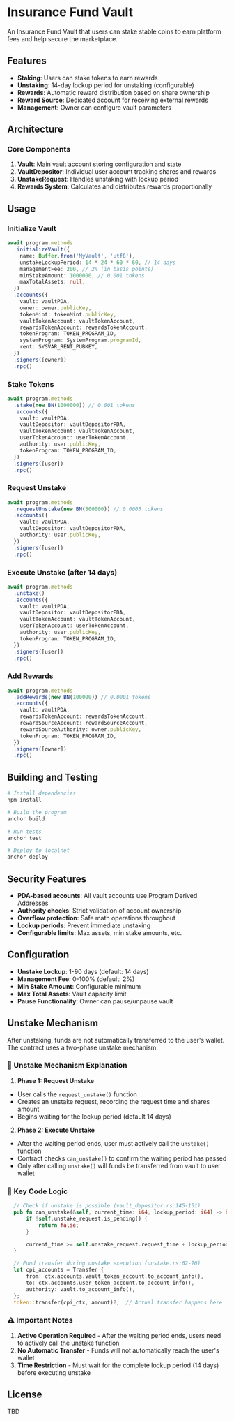 # Insurance Fund Vault

An Insurance Fund Vault that users can stake stable coins to earn platform fees and help secure the marketplace.

## Features

- **Staking**: Users can stake tokens to earn rewards
- **Unstaking**: 14-day lockup period for unstaking (configurable)
- **Rewards**: Automatic reward distribution based on share ownership
- **Reward Source**: Dedicated account for receiving external rewards
- **Management**: Owner can configure vault parameters

## Architecture

### Core Components

1. **Vault**: Main vault account storing configuration and state
2. **VaultDepositor**: Individual user account tracking shares and rewards
3. **UnstakeRequest**: Handles unstaking with lockup period
4. **Rewards System**: Calculates and distributes rewards proportionally

## Usage

### Initialize Vault

```typescript
await program.methods
  .initializeVault({
    name: Buffer.from('MyVault', 'utf8'),
    unstakeLockupPeriod: 14 * 24 * 60 * 60, // 14 days
    managementFee: 200, // 2% (in basis points)
    minStakeAmount: 1000000, // 0.001 tokens
    maxTotalAssets: null,
  })
  .accounts({
    vault: vaultPDA,
    owner: owner.publicKey,
    tokenMint: tokenMint.publicKey,
    vaultTokenAccount: vaultTokenAccount,
    rewardsTokenAccount: rewardsTokenAccount,
    tokenProgram: TOKEN_PROGRAM_ID,
    systemProgram: SystemProgram.programId,
    rent: SYSVAR_RENT_PUBKEY,
  })
  .signers([owner])
  .rpc()
```

### Stake Tokens

```typescript
await program.methods
  .stake(new BN(1000000)) // 0.001 tokens
  .accounts({
    vault: vaultPDA,
    vaultDepositor: vaultDepositorPDA,
    vaultTokenAccount: vaultTokenAccount,
    userTokenAccount: userTokenAccount,
    authority: user.publicKey,
    tokenProgram: TOKEN_PROGRAM_ID,
  })
  .signers([user])
  .rpc()
```

### Request Unstake

```typescript
await program.methods
  .requestUnstake(new BN(500000)) // 0.0005 tokens
  .accounts({
    vault: vaultPDA,
    vaultDepositor: vaultDepositorPDA,
    authority: user.publicKey,
  })
  .signers([user])
  .rpc()
```

### Execute Unstake (after 14 days)

```typescript
await program.methods
  .unstake()
  .accounts({
    vault: vaultPDA,
    vaultDepositor: vaultDepositorPDA,
    vaultTokenAccount: vaultTokenAccount,
    userTokenAccount: userTokenAccount,
    authority: user.publicKey,
    tokenProgram: TOKEN_PROGRAM_ID,
  })
  .signers([user])
  .rpc()
```

### Add Rewards

```typescript
await program.methods
  .addRewards(new BN(100000)) // 0.0001 tokens
  .accounts({
    vault: vaultPDA,
    rewardsTokenAccount: rewardsTokenAccount,
    rewardSourceAccount: rewardSourceAccount,
    rewardSourceAuthority: owner.publicKey,
    tokenProgram: TOKEN_PROGRAM_ID,
  })
  .signers([owner])
  .rpc()
```

## Building and Testing

```bash
# Install dependencies
npm install

# Build the program
anchor build

# Run tests
anchor test

# Deploy to localnet
anchor deploy
```

## Security Features

- **PDA-based accounts**: All vault accounts use Program Derived Addresses
- **Authority checks**: Strict validation of account ownership
- **Overflow protection**: Safe math operations throughout
- **Lockup periods**: Prevent immediate unstaking
- **Configurable limits**: Max assets, min stake amounts, etc.

## Configuration

- **Unstake Lockup**: 1-90 days (default: 14 days)
- **Management Fee**: 0-100% (default: 2%)
- **Min Stake Amount**: Configurable minimum
- **Max Total Assets**: Vault capacity limit
- **Pause Functionality**: Owner can pause/unpause vault

## Unstake Mechanism

After unstaking, funds are not automatically transferred to the user's wallet. The contract uses a two-phase unstake mechanism:

### 🔄 Unstake Mechanism Explanation

1. **Phase 1: Request Unstake**

- User calls the `request_unstake()` function
- Creates an unstake request, recording the request time and shares amount
- Begins waiting for the lockup period (default 14 days)

2. **Phase 2: Execute Unstake**

- After the waiting period ends, user must actively call the `unstake()` function
- Contract checks `can_unstake()` to confirm the waiting period has passed
- Only after calling `unstake()` will funds be transferred from vault to user wallet

### 📍 Key Code Logic

```rust
  // Check if unstake is possible (vault_depositor.rs:145-151)
  pub fn can_unstake(&self, current_time: i64, lockup_period: i64) -> bool {
      if !self.unstake_request.is_pending() {
          return false;
      }

      current_time >= self.unstake_request.request_time + lockup_period
  }

  // Fund transfer during unstake execution (unstake.rs:62-70)
  let cpi_accounts = Transfer {
      from: ctx.accounts.vault_token_account.to_account_info(),
      to: ctx.accounts.user_token_account.to_account_info(),
      authority: vault.to_account_info(),
  };
  token::transfer(cpi_ctx, amount)?;  // Actual transfer happens here

```

### ⚠️ Important Notes

1. **Active Operation Required** - After the waiting period ends, users need to actively call the unstake function
2. **No Automatic Transfer** - Funds will not automatically reach the user's wallet
3. **Time Restriction** - Must wait for the complete lockup period (14 days) before executing unstake

## License

TBD
